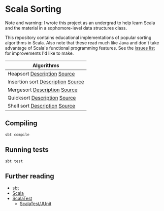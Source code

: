 # Scala Sorting

Note and warning:
I wrote this project as an undergrad to help learn Scala and
the material in a sophomore-level data structures class.

This repository contains educational implementations of popular
sorting algorithms in Scala.
Also note that these read much like Java and don't take advantage
of Scala's functional programming features.
See the [issues list](https://github.com/bamos/scala-sorting/issues)
for improvements I'd like to make.

| Algorithms |
|---|
| Heapsort [Description](http://en.wikipedia.org/wiki/Heapsort) [Source](https://github.com/bamos/scala-sorting/blob/master/src/main/scala/org.github.bamos.scalasorting/HeapSort.scala) |
| Insertion sort [Description](http://en.wikipedia.org/wiki/Insertion_sort) [Source](https://github.com/bamos/scala-sorting/blob/master/src/main/scala/org.github.bamos.scalasorting/InsertionSort.scala) |
| Mergesort [Description](http://en.wikipedia.org/wiki/Merge_sort) [Source](https://github.com/bamos/scala-sorting/blob/master/src/main/scala/org.github.bamos.scalasorting/MergeSort.scala) |
| Quicksort [Description](http://en.wikipedia.org/wiki/Quicksort) [Source](https://github.com/bamos/scala-sorting/blob/master/src/main/scala/org.github.bamos.scalasorting/QuickSort.scala) |
| Shell sort [Description](http://en.wikipedia.org/wiki/Shell_sort) [Source](https://github.com/bamos/scala-sorting/blob/master/src/main/scala/org.github.bamos.scalasorting/ShellSort.scala) |

## Compiling

```
sbt compile
```

## Running tests

```
sbt test
```

## Further reading
+ [sbt](http://www.scala-sbt.org/)
+ [Scala](http://www.scala-lang.org/)
+ [ScalaTest](http://www.scalatest.org/)
  + [ScalaTest/JUnit](http://www.scalatest.org/getting_started_with_junit_4_in_scala)

